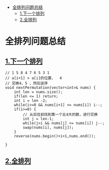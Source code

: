- [全排列问题总结](#%e5%85%a8%e6%8e%92%e5%88%97%e9%97%ae%e9%a2%98%e6%80%bb%e7%bb%93)
  - [1.下一个排列](#1%e4%b8%8b%e4%b8%80%e4%b8%aa%e6%8e%92%e5%88%97)
  - [2.全排列](#2%e5%85%a8%e6%8e%92%e5%88%97)


# 全排列问题总结

## [1.下一个排列](https://leetcode-cn.com/problems/next-permutation/)

```
// 1 5 8 4 7 6 5 3 1
// a[i+1] > a[i]的位置，  4 
// 交换4，5 ，然后逆序
void nextPermutation(vector<int>& nums) {
    int len = nums.size();
    if(len <= 1) return;
    int i = len -2;
    while(i>=0 && nums[i+1] <= nums[i]) i--;
    if(i>=0) {
        // 从后往前找到第一个比4大的数，进行交换
        int j = len-1;
        while(j>i && nums[j] <= nums[i]) j--;
        swap(nums[i], nums[j]);
    }
    reverse(nums.begin()+i+1,nums.end());
    
}
```

## [2.全排列](https://leetcode-cn.com/problems/permutations/)

